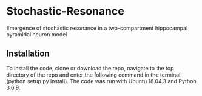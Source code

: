 # Stochastic-Resonance
Emergence of stochastic resonance in a two-compartment hippocampal pyramidal neuron model
## Installation
To install the code, clone or download the repo, navigate to the top directory of the repo and enter the following command in the terminal: (python setup.py install).
The code was run with Ubuntu 18.04.3 and Python 3.6.9.
